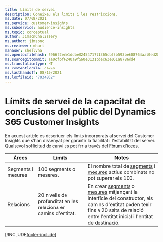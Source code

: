 ```yaml
---
title: Límits de servei
description: Coneixeu els límits i les restriccions.
ms.date: 07/08/2021
ms.service: customer-insights
ms.subservice: audience-insights
ms.topic: conceptual
author: JimsonChalissery
ms.author: jimsonc
ms.reviewer: mhart
manager: shellyha
ms.openlocfilehash: 2966f2ede1ddbe0245471771365cbf5b593be608764aa10ed28d962c52bb8067
ms.sourcegitcommit: aa0cfbf6240a9f560e3131bdec63e051a8786dd4
ms.translationtype: HT
ms.contentlocale: ca-ES
ms.lasthandoff: 08/10/2021
ms.locfileid: "7034852"
---
```

# <a name="service-limits-in-dynamics-365-customer-insights-audience-insights-capability"></a>Límits de servei de la capacitat de conclusions del públic del Dynamics 365 Customer Insights

En aquest article es descriuen els límits incorporats al servei del Customer Insights que s'han dissenyat per garantir la fiabilitat i l'estabilitat del servei. Qualsevol sol·licitud de canvi es pot fer a través del [Fòrum d'idees](https://go.microsoft.com/fwlink/?linkid=2074172). 
 
| Àrees  | Límits  | Notes |
|-------------|---------------------------------------------------------------------|---------------------------------------------------------------------|
| Segments i mesures | 100 segments o mesures. | El nombre total de [segments](segments.md) i [mesures](measures.md) actius combinats no pot superar els 100.  |
| Relacions | 20 nivells de profunditat en les relacions en camins d'entitat. | En crear [segments](segments.md) o [mesures](measures.md) mitjançant la interfície del constructor, els camins d'entitat poden tenir fins a 20 salts de relació entre l'entitat inicial i l'entitat de destinació.  |


[!INCLUDE[footer-include](../includes/footer-banner.md)]
